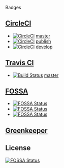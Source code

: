 Badges

## [CircleCI](https://circleci.com/)

- [![CircleCI](https://circleci.com/gh/F88/tst/tree/master.svg?style=svg)](https://circleci.com/gh/F88/tst/tree/master) [master](https://github.com/F88/tst/tree/master)
- [![CircleCI](https://circleci.com/gh/F88/tst/tree/publish.svg?style=svg)](https://circleci.com/gh/F88/tst/tree/publish) [publish](https://github.com/F88/tst/tree/publish)
- [![CircleCI](https://circleci.com/gh/F88/tst/tree/develop.svg?style=svg)](https://circleci.com/gh/F88/tst/tree/develop) [develop](https://github.com/F88/tst/tree/develop)

## [Travis CI](https://travis-ci.com/)

- [![Build Status](https://travis-ci.com/s6f/tst.svg?branch=master)](https://travis-ci.com/s6f/tst) [master](https://github.com/F88/tst/tree/master)


## [FOSSA](https://app.fossa.io/)

- [![FOSSA Status](https://app.fossa.io/api/projects/git%2Bgithub.com%2Fs6f%2Ftst.svg?type=shield)](https://app.fossa.io/projects/git%2Bgithub.com%2Fs6f%2Ftst?ref=badge_shield)
- [![FOSSA Status](https://app.fossa.io/api/projects/git%2Bgithub.com%2Fs6f%2Ftst.svg?type=small)](https://app.fossa.io/projects/git%2Bgithub.com%2Fs6f%2Ftst?ref=badge_small)
- [![FOSSA Status](https://app.fossa.io/api/projects/git%2Bgithub.com%2Fs6f%2Ftst.svg?type=large)](https://app.fossa.io/projects/git%2Bgithub.com%2Fs6f%2Ftst?ref=badge_large)


## [Greenkeeper](https://greenkeeper.io/)



## License
[![FOSSA Status](https://app.fossa.io/api/projects/git%2Bgithub.com%2Fs6f%2Ftst.svg?type=large)](https://app.fossa.io/projects/git%2Bgithub.com%2Fs6f%2Ftst?ref=badge_large)
